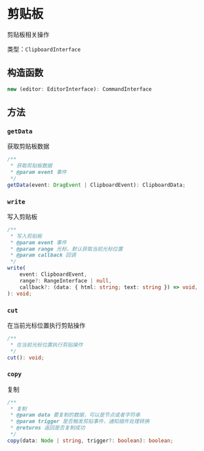 # 剪贴板

剪贴板相关操作

类型：`ClipboardInterface`

## 构造函数

```ts
new (editor: EditorInterface): CommandInterface
```

## 方法

### `getData`

获取剪贴板数据

```ts
/**
 * 获取剪贴板数据
 * @param event 事件
 */
getData(event: DragEvent | ClipboardEvent): ClipboardData;
```

### `write`

写入剪贴板

```ts
/**
 * 写入剪贴板
 * @param event 事件
 * @param range 光标，默认获取当前光标位置
 * @param callback 回调
 */
write(
    event: ClipboardEvent,
    range?: RangeInterface | null,
    callback?: (data: { html: string; text: string }) => void,
): void;
```

### `cut`

在当前光标位置执行剪贴操作

```ts
/**
 * 在当前光标位置执行剪贴操作
 */
cut(): void;
```

### `copy`

复制

```ts
/**
 * 复制
 * @param data 要复制的数据，可以是节点或者字符串
 * @param trigger 是否触发剪贴事件，通知插件处理转换
 * @returns 返回是否复制成功
 */
copy(data: Node | string, trigger?: boolean): boolean;
```
